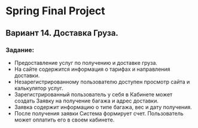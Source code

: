# Spring Final Project

## Вариант 14. Доставка Груза.

### Задание:

 - Предоставление услуг по получению и доставке груза.
 - На сайте содержится информация о тарифах и направления доставки. 
 - Незарегистрированному пользователю доступен просмотр сайта и калькулятор услуг. 
 - Зарегистрированный пользователь у себя в Кабинете может создать Заявку на получение багажа и адрес доставки. 
 - Заявка содержит информацию о типе багажа, вес и дату получения. 
 - После получения заявки Система формирует счет. Пользователь может оплатить его в своем кабинете.
